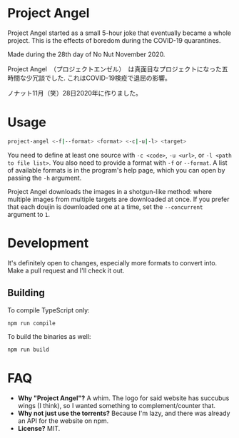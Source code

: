 # Project Angel
Project Angel started as a small 5-hour joke that eventually became a whole project. This is the effects of boredom during the COVID-19 quarantines.

Made during the 28th day of No Nut November 2020.

Project Angel　（プロジェクトエンゼル）　は真面目なプロジェクトになった五時間な少冗談でした. これはCOVID-19検疫で退屈の影響。

ノナット11月（笑）28日2020年に作りました。

# Usage
```bash
project-angel <-f|--format> <format> <-c|-u|-l> <target> 
```
You need to define at least one source with `-c <code>`, `-u <url>`, or `-l <path to file list>`. You also need to provide a format with `-f` or `--format`. A list of available formats is in the program's help page, which you can open by passing the `-h` argument.

Project Angel downloads the images in a shotgun-like method: where multiple images from multiple targets are downloaded at once. If you prefer that each doujin is downloaded one at a time, set the `--concurrent` argument to `1`.

# Development
It's definitely open to changes, especially more formats to convert into. Make a pull request and I'll check it out.

## Building
To compile TypeScript only:
```bash
npm run compile
```
To build the binaries as well:
```bash
npm run build
```

# FAQ
* **Why "Project Angel"?** A whim. The logo for said website has succubus wings (I think), so I wanted something to complement/counter that.
* **Why not just use the torrents?** Because I'm lazy, and there was already an API for the website on npm.
* **License?** MIT.
